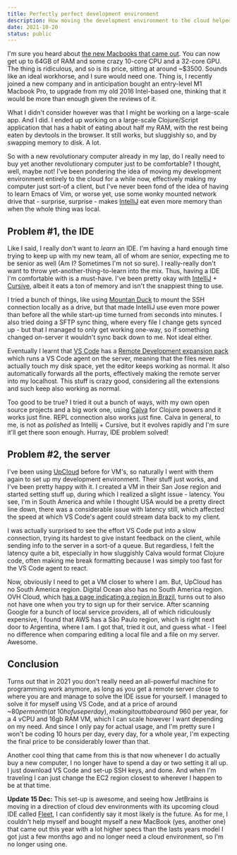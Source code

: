 ```yaml
---
title: Perfectly perfect development environment
description: How moving the development environment to the cloud helped leverage power whenever I needed it without having to shell out money for new hardware.
date: 2021-10-20
status: public
---
```


I'm sure you heard about [the new Macbooks that came out](https://www.apple.com/macbook-pro-14-and-16/). You can now get up to 64GB of RAM and some crazy 10-core CPU and a 32-core GPU. The thing is ridiculous, and so is its price, sitting at around ~$3500. Sounds like an ideal workhorse, and I sure would need one. Thing is, I recently joined a new company and in anticipation bought an entry-level M1 Macbook Pro, to upgrade from my old 2016 Intel-based one, thinking that it would be more than enough given the reviews of it.

What I didn't consider however was that I might be working on a large-scale app. And I did. I ended up working on a large-scale Clojure/Script application that has a habit of eating about half my RAM, with the rest being eaten by devtools in the browser. It still works, but sluggishly so, and by swapping memory to disk. A lot.

So with a new revolutionary computer already in my lap, do I really need to buy yet another revolutionary computer just to be comfortable? I thought, well, maybe not! I've been pondering the idea of moving my development environment entirely to the cloud for a while now, effectively making my computer just sort-of a client, but I've never been fond of the idea of having to learn Emacs of Vim, or worse yet, use some wonky mounted network drive that - surprise, surprise - makes [IntelliJ](https://www.jetbrains.com/idea/) eat even more memory than when the whole thing was local. 

## Problem #1, the IDE

Like I said, I really don't want to _learn_ an IDE. I'm having a hard enough time trying to keep up with my new team, all of whom are senior, expecting me to be senior as well (Am I? Sometimes I'm not so sure). I really-really don't want to throw yet-another-thing-to-learn into the mix. Thus, having a IDE I'm comfortable with is a must-have. I've been pretty okay with [IntelliJ](https://www.jetbrains.com/idea/) + [Cursive](https://cursive-ide.com), albeit it eats a ton of memory and isn't the snappiest thing to use. 

I tried a bunch of things, like using [Mountan Duck](https://cursive-ide.com) to mount the SSH connection locally as a drive, but that made IntelliJ use even more power than before all the while start-up time turned from seconds into minutes. I also tried doing a SFTP sync thing, where every file I change gets synced up - but that I managed to only get working one-way, so if something changed on-server it wouldn't sync back down to me. Not ideal either.

Eventually I learnt that [VS Code](https://code.visualstudio.com/) has a [Remote Development expansion pack](https://code.visualstudio.com/docs/remote/remote-overview) which runs a VS Code agent on the server, meaning that the files never actually touch my disk space, yet the editor keeps working as normal. It also automatically forwards all the ports, effectively making the remote server into my localhost. This stuff is crazy good, considering all the extensions and such keep also working as normal. 

Too good to be true? I tried it out a bunch of ways, with my own open source projects and a big work one, using [Calva](https://marketplace.visualstudio.com/items?itemName=betterthantomorrow.calva) for Clojure powers and it works just fine. REPL connection also works just fine. Calva in general, to me, is not as _polished_ as Intellij + Cursive, but it evolves rapidly and I'm sure it'll get there soon enough. Hurray, IDE problem solved!

## Problem #2, the server

I've been using [UpCloud](https://upcloud.com) before for VM's, so naturally I went with them again to set up my development environment. Their stuff just works, and I've been pretty happy with it. I created a VM in their San Jose region and started setting stuff up, during which I realized a slight issue - latency. You see, I'm in South America and while I thought USA would be a pretty direct line down, there was a considerable issue with latency still, which affected the speed at which VS Code's agent could stream data back to my client. 

I was actually surprised to see the effort VS Code put into a slow connection, trying its hardest to give instant feedback on the client, while sending info to the server in a sort-of a queue. But regardless, I felt the latency quite a bit, especially in how sluggishly Calva would format Clojure code, often making me break formatting because I was simply too fast for the VS Code agent to react.

Now, obviously I need to get a VM closer to where I am. But, UpCloud has no South America region. Digital Ocean also has no South America region. OVH Cloud, which [has a page indicating a region in Brazil](https://www.ovhcloud.com/en/vps/vps-brasil/), turns out to also not have one when you try to sign up for their service. After scanning Google for a bunch of local service providers, all of which ridiculously expensive, I found that AWS has a São Paulo region, which is right next door to Argentina, where I am. I got that, tried it out, and guess what - I feel no difference when comparing editing a local file and a file on my server. Awesome.

## Conclusion

Turns out that in 2021 you don't really need an all-powerful machine for programming work anymore, as long as you get a remote server close to where you are and manage to solve the IDE issue for yourself. I managed to solve it for myself using VS Code, and at a price of around ~$80 per month (at ~10h of use per day), making it out to be around ~$960 per year, for a 4 vCPU and 16gb RAM VM, which I can scale however I want depending on my need. And since I only pay for actual usage, and I'm pretty sure I won't be coding 10 hours per day, every day, for a whole year, I'm expecting the final price to be considerably lower than that.

Another cool thing that came from this is that now whenever I do actually buy a new computer, I no longer have to spend a day or two setting it all up. I just download VS Code and set-up SSH keys, and done. And when I'm traveling I can just change the EC2 region closest to wherever I happen to be at that time.

**Update 15 Dec:** This set-up is awesome, and seeing how JetBrains is moving in a direction of cloud dev environments with its upcoming cloud IDE called [Fleet](https://www.jetbrains.com/fleet/), I can confidently say it most likely is the future. As for me, I couldn't help myself and bought myself a new MacBook (yes, another one) that came out this year with a lot higher specs than the lasts years model I got just a few months ago and no longer need a cloud environment, so I'm no longer using one.